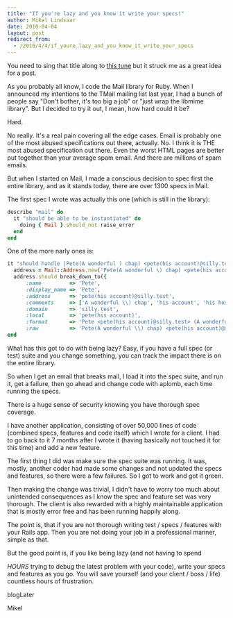```yaml
---
title: "If you're lazy and you know it write your specs!"
author: Mikel Lindsaar
date: 2010-04-04
layout: post
redirect_from:
  - /2010/4/4/if_youre_lazy_and_you_know_it_write_your_specs
---
```

You need to sing that title along to [this
tune](http://www.youtube.com/watch?v=zhwHtw9b_5U) but it struck me as a
great idea for a post.

As you probably all know, I code the Mail library for Ruby. When I
announced my intentions to the TMail mailing list last year, I had a
bunch of people say "Don't bother, it's too big a job" or "just wrap the
libmime library". But I decided to try it out, I mean, how hard could it
be?

Hard.

No really. It's a real pain covering all the edge cases. Email is
probably one of the most abused specifications out there, actually. No.
I think it is THE most abused specification out there. Even the worst
HTML pages are better put together than your average spam email. And
there are millions of spam emails.

But when I started on Mail, I made a conscious decision to spec first
the entire library, and as it stands today, there are over 1300 specs in
Mail.

The first spec I wrote was actually this one (which is still in the
library):

``` ruby
describe "mail" do
  it "should be able to be instantiated" do
    doing { Mail }.should_not raise_error
  end
end
```

One of the more narly ones is:

``` ruby
it "should handle |Pete(A wonderful ) chap) <pete(his account)@silly.test(his host)>|" do
  address = Mail::Address.new('Pete(A wonderful \) chap) <pete(his account)@silly.test(his host)>')
  address.should break_down_to({
      :name         => 'Pete',
      :display_name => 'Pete',
      :address      => 'pete(his account)@silly.test',
      :comments     => ['A wonderful \\) chap', 'his account', 'his host'],
      :domain       => 'silly.test',
      :local        => 'pete(his account)',
      :format       => 'Pete <pete(his account)@silly.test> (A wonderful \\) chap his account his host)',
      :raw          => 'Pete(A wonderful \\) chap) <pete(his account)@silly.test(his host)>'})
end
```

What has this got to do with being lazy? Easy, if you have a full spec
(or test) suite and you change something, you can track the impact there
is on the entire library.

So when I get an email that breaks mail, I load it into the spec suite,
and run it, get a failure, then go ahead and change code with aplomb,
each time running the specs.

There is a huge sense of security knowing you have thorough spec
coverage.

I have another application, consisting of over 50,000 lines of code
(combined specs, features and code itself) which I wrote for a client. I
had to go back to it 7 months after I wrote it (having basically not
touched it for this time) and add a new feature.

The first thing I did was make sure the spec suite was running. It was,
mostly, another coder had made some changes and not updated the specs
and features, so there were a few failures. So I got to work and got it
green.

Then making the change was trivial, I didn't have to worry too much
about unintended consequences as I know the spec and feature set was
very thorough. The client is also rewarded with a highly maintainable
application that is mostly error free and has been running happily
along.

The point is, that if you are not thorough writing test / specs /
features with your Rails app. Then you are not doing your job in a
professional manner, simple as that.

But the good point is, if you like being lazy (and not having to spend

*HOURS* trying to debug the latest problem with your code), write your
specs and features as you go. You will save yourself (and your client /
boss / life) countless hours of frustration.

blogLater

Mikel

